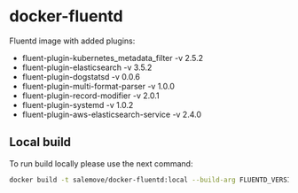 # docker-fluentd
Fluentd image with added plugins:

* fluent-plugin-kubernetes_metadata_filter -v 2.5.2
* fluent-plugin-elasticsearch -v 3.5.2
* fluent-plugin-dogstatsd -v 0.0.6
* fluent-plugin-multi-format-parser -v 1.0.0
* fluent-plugin-record-modifier -v 2.0.1
* fluent-plugin-systemd -v 1.0.2
* fluent-plugin-aws-elasticsearch-service -v 2.4.0

## Local build 

To run build locally please use the next command:
```bash
docker build -t salemove/docker-fluentd:local --build-arg FLUENTD_VERSION=1.4.2 .
```
